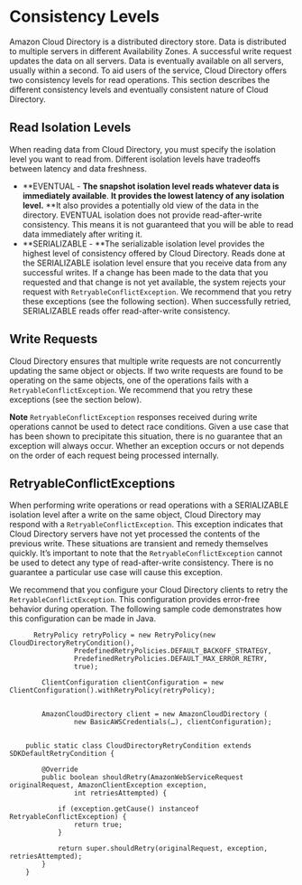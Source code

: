 # Consistency Levels<a name="consistencylevels"></a>

Amazon Cloud Directory is a distributed directory store\. Data is distributed to multiple servers in different Availability Zones\. A successful write request updates the data on all servers\. Data is eventually available on all servers, usually within a second\. To aid users of the service, Cloud Directory offers two consistency levels for read operations\. This section describes the different consistency levels and eventually consistent nature of Cloud Directory\.

## Read Isolation Levels<a name="readisolationlevels"></a>

When reading data from Cloud Directory, you must specify the isolation level you want to read from\. Different isolation levels have tradeoffs between latency and data freshness\.
+ **EVENTUAL \- **The snapshot isolation level reads whatever data is immediately available**\. **It provides the lowest latency of any isolation level\.** **It also provides a potentially old view of the data in the directory\. EVENTUAL isolation does not provide read\-after\-write consistency\. This means it is not guaranteed that you will be able to read data immediately after writing it\.
+ **SERIALIZABLE \- **The serializable isolation level provides the highest level of consistency offered by Cloud Directory\. Reads done at the SERIALIZABLE isolation level ensure that you receive data from any successful writes\. If a change has been made to the data that you requested and that change is not yet available, the system rejects your request with `RetryableConflictException`\. We recommend that you retry these exceptions \(see the following section\)\. When successfully retried, SERIALIZABLE reads offer read\-after\-write consistency\.

## Write Requests<a name="writerequests"></a>

Cloud Directory ensures that multiple write requests are not concurrently updating the same object or objects\. If two write requests are found to be operating on the same objects, one of the operations fails with a `RetryableConflictException`\. We recommend that you retry these exceptions \(see the section below\)\.

**Note**  <a name="caution"></a>
`RetryableConflictException` responses received during write operations cannot be used to detect race conditions\. Given a use case that has been shown to precipitate this situation, there is no guarantee that an exception will always occur\. Whether an exception occurs or not depends on the order of each request being processed internally\.

## RetryableConflictExceptions<a name="retryable"></a>

When performing write operations or read operations with a SERIALIZABLE isolation level after a write on the same object, Cloud Directory may respond with a `RetryableConflictException`\. This exception indicates that Cloud Directory servers have not yet processed the contents of the previous write\. These situations are transient and remedy themselves quickly\. It’s important to note that the `RetryableConflictException` cannot be used to detect any type of read\-after\-write consistency\. There is no guarantee a particular use case will cause this exception\.

We recommend that you configure your Cloud Directory clients to retry the `RetryableConflictException`\. This configuration provides error\-free behavior during operation\. The following sample code demonstrates how this configuration can be made in Java\.

```
      RetryPolicy retryPolicy = new RetryPolicy(new CloudDirectoryRetryCondition(),
        		PredefinedRetryPolicies.DEFAULT_BACKOFF_STRATEGY,
        		PredefinedRetryPolicies.DEFAULT_MAX_ERROR_RETRY,
                true);

        ClientConfiguration clientConfiguration = new ClientConfiguration().withRetryPolicy(retryPolicy);
        
		
		AmazonCloudDirectory client = new AmazonCloudDirectory (
				new BasicAWSCredentials(…), clientConfiguration);


	public static class CloudDirectoryRetryCondition extends SDKDefaultRetryCondition {

		@Override
		public boolean shouldRetry(AmazonWebServiceRequest originalRequest, AmazonClientException exception,
				int retriesAttempted) {
			
			if (exception.getCause() instanceof RetryableConflictException) {
				return true;
			}
			
			return super.shouldRetry(originalRequest, exception, retriesAttempted);
		}
	}
```